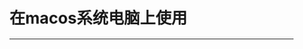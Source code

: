 # 在macos系统电脑上使用

---

<DocCard :cards="[
  {
    title: '有线通话翻译耳机使用说明',
    description: '',
    avatar: '/img/苹果电脑.png',
    path: '/readme/macos-c1'
  },
  {
    title: '有线翻译耳机使用说明(iOS版)',
    description: '',
    avatar: '/img/苹果电脑.png',
    path: '/readme/macos-c2'
  },
  {
    title: 'Al通话翻译耳机使用说明',
    description: '',
    avatar: '/img/苹果电脑.png',
    path: '/readme/macos-w1'
  },
  {
    title: '无线翻译领夹麦使用说明',
    description: '',
    avatar: '/img/苹果电脑.png',
    path: '/readme/macos-m1'
  },
      {
    title: 'AI精灵使用说明',
    description: '',
    avatar: '/img/苹果电脑.png',
    path: '/readme/macos-d1'
  }
]" />
